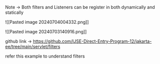 Note -> Both filters and Listeners can be register in both dynamically and statically

![[Pasted image 20240704004332.png]]

![[Pasted image 20240703140916.png]]



github link -> https://github.com/IJSE-Direct-Entry-Program-12/jakarta-ee/tree/main/servlet/filters

refer this example to understand filters